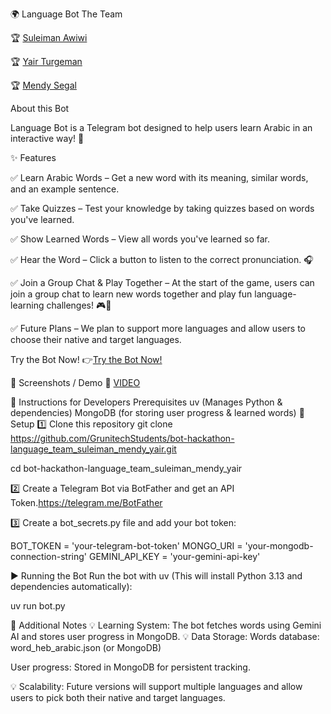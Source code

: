 🌍 Language Bot
The Team

🏆 [Suleiman Awiwi](https://github.com/slemanaweiwi) 

🏆 [Yair Turgeman](https://github.com/yair489)

🏆 [Mendy Segal](https://github.com/Mendysegal20)

About this Bot

Language Bot is a Telegram bot designed to help users learn Arabic in an interactive way! 🚀

✨ Features

✅ Learn Arabic Words – Get a new word with its meaning, similar words, and an example sentence.

✅ Take Quizzes – Test your knowledge by taking quizzes based on words you've learned.

✅ Show Learned Words – View all words you've learned so far.

✅ Hear the Word – Click a button to listen to the correct pronunciation. 🎧

✅ Join a Group Chat & Play Together – At the start of the game, users can join a group chat to learn new words together and play fun language-learning challenges! 🎮👥

✅ Future Plans – We plan to support more languages and allow users to choose their native and target languages.

Try the Bot Now!
👉[Try the Bot Now!](t.me/@Language_boost_bot)

📸 Screenshots / Demo
🚧 [VIDEO](https://github.com/user-attachments/assets/a95aba67-5626-4956-89b5-671db5ca7d8f)



📢 Instructions for Developers
Prerequisites
uv (Manages Python & dependencies)
MongoDB (for storing user progress & learned words)
🚀 Setup
1️⃣ Clone this repository
git clone  https://github.com/GrunitechStudents/bot-hackathon-language_team_suleiman_mendy_yair.git

cd bot-hackathon-language_team_suleiman_mendy_yair

2️⃣ Create a Telegram Bot via BotFather and get an API Token.https://telegram.me/BotFather

3️⃣ Create a bot_secrets.py file and add your bot token:

BOT_TOKEN = 'your-telegram-bot-token'
MONGO_URI = 'your-mongodb-connection-string'
GEMINI_API_KEY = 'your-gemini-api-key'

▶️ Running the Bot
Run the bot with uv (This will install Python 3.13 and dependencies automatically):

uv run bot.py

📌 Additional Notes
💡 Learning System: The bot fetches words using Gemini AI and stores user progress in MongoDB.
💡 Data Storage:
Words database: word_heb_arabic.json (or MongoDB)

User progress: Stored in MongoDB for persistent tracking.

💡 Scalability: Future versions will support multiple languages and allow users to pick both their native and target languages.
